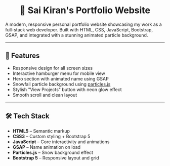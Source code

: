 <div align="center">

# 💼 Sai Kiran's Portfolio Website

</div>

A modern, responsive personal portfolio website showcasing my work as a full-stack web developer. Built with HTML, CSS, JavaScript, Bootstrap, GSAP, and integrated with a stunning animated particle background.

---

## 🚀 Features

- Responsive design for all screen sizes  
- Interactive hamburger menu for mobile view  
- Hero section with animated name using GSAP  
- Snowfall particle background using [particles.js](http://vincentgarreau.com/particles.js/#snow)  
- Stylish "View Projects" button with neon glow effect  
- Smooth scroll and clean layout  

---

## 🛠️ Tech Stack

- **HTML5** – Semantic markup  
- **CSS3** – Custom styling + Bootstrap 5  
- **JavaScript** – Core interactivity and animations  
- **GSAP** – Name animation on load  
- **Particles.js** – Snow background effect  
- **Bootstrap 5** – Responsive layout and grid  

